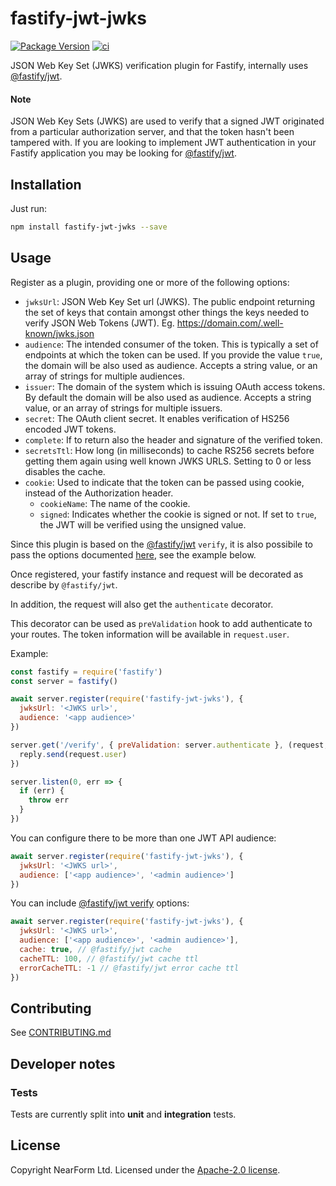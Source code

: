 # fastify-jwt-jwks

[![Package Version](https://img.shields.io/npm/v/fastify-jwt-jwks.svg)](https://npm.im/fastify-jwt-jwks)
[![ci](https://github.com/nearform/fastify-jwt-jwks/actions/workflows/ci.yml/badge.svg)](https://github.com/nearform/fastify-jwt-jwks/actions/workflows/ci.yml)

JSON Web Key Set (JWKS) verification plugin for Fastify, internally uses [@fastify/jwt](https://www.npmjs.com/package/@fastify/jwt).

#### Note

JSON Web Key Sets (JWKS) are used to verify that a signed JWT originated from a particular authorization server, and that the token hasn't been tampered with. If you are looking to implement JWT authentication in your Fastify application you may be looking for [@fastify/jwt](https://www.npmjs.com/package/@fastify/jwt).

## Installation

Just run:

```bash
npm install fastify-jwt-jwks --save
```

## Usage

Register as a plugin, providing one or more of the following options:

- `jwksUrl`: JSON Web Key Set url (JWKS). The public endpoint returning the set of keys that contain amongst other things the keys needed to verify JSON Web Tokens (JWT). Eg. https://domain.com/.well-known/jwks.json
- `audience`: The intended consumer of the token. This is typically a set of endpoints at which the token can be used. If you provide the value `true`, the domain will be also used as audience. Accepts a string value, or an array of strings for multiple audiences.
- `issuer`: The domain of the system which is issuing OAuth access tokens. By default the domain will be also used as audience. Accepts a string value, or an array of strings for multiple issuers.
- `secret`: The OAuth client secret. It enables verification of HS256 encoded JWT tokens.
- `complete`: If to return also the header and signature of the verified token.
- `secretsTtl`: How long (in milliseconds) to cache RS256 secrets before getting them again using well known JWKS URLS. Setting to 0 or less disables the cache.
- `cookie`: Used to indicate that the token can be passed using cookie, instead of the Authorization header.
  - `cookieName`: The name of the cookie.
  - `signed`: Indicates whether the cookie is signed or not. If set to `true`, the JWT will be verified using the unsigned value.

Since this plugin is based on the [@fastify/jwt](https://www.npmjs.com/package/@fastify/jwt) `verify`, it is also possibile to pass the options documented [here](https://github.com/fastify/fastify-jwt#verify), see the example below.

Once registered, your fastify instance and request will be decorated as describe by `@fastify/jwt`.

In addition, the request will also get the `authenticate` decorator.

This decorator can be used as `preValidation` hook to add authenticate to your routes. The token information will be available in `request.user`.

Example:

```js
const fastify = require('fastify')
const server = fastify()

await server.register(require('fastify-jwt-jwks'), {
  jwksUrl: '<JWKS url>',
  audience: '<app audience>'
})

server.get('/verify', { preValidation: server.authenticate }, (request, reply) => {
  reply.send(request.user)
})

server.listen(0, err => {
  if (err) {
    throw err
  }
})
```

You can configure there to be more than one JWT API audience:

```js
await server.register(require('fastify-jwt-jwks'), {
  jwksUrl: '<JWKS url>',
  audience: ['<app audience>', '<admin audience>']
})
```

You can include [@fastify/jwt verify](https://github.com/fastify/fastify-jwt#verify) options:

```js
await server.register(require('fastify-jwt-jwks'), {
  jwksUrl: '<JWKS url>',
  audience: ['<app audience>', '<admin audience>'],
  cache: true, // @fastify/jwt cache
  cacheTTL: 100, // @fastify/jwt cache ttl
  errorCacheTTL: -1 // @fastify/jwt error cache ttl
})
```

## Contributing

See [CONTRIBUTING.md](./CONTRIBUTING.md)

## Developer notes

### Tests

Tests are currently split into **unit** and **integration** tests. 

## License

Copyright NearForm Ltd. Licensed under the [Apache-2.0 license](http://www.apache.org/licenses/LICENSE-2.0).
